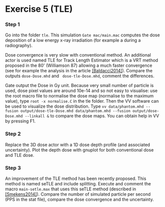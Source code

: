 # Exercise 5 (TLE)


### Step 1

Go into the folder ```tle```. This simulation ```Gate mac/main.mac``` computes the dose deposition of a low energy x-ray irradiation (for example a during a radiography).

Dose convergence is very slow with conventional method. An additional actor is used named TLE for Track Length Estimator which is a VRT method proposed in the 80' (Williamson 87) allowing a much faster convergence (see for example the analysis in the article [[Baldacci2014]](https://www.creatis.insa-lyon.fr/site7/en/publications/BALD-15)). Compare the outputs ```dose-Dose.mhd``` and ``` dose-tle-Dose.mhd```, comment the differences. 

Gate output the Dose in Gy unit. Because very small number of particle is used, dose pixel values are around 10e-14 and so not easy to visualise: use the root macro file to normalise the dose map (normalise to the maximum value), type ```root -x normalise.C``` in the tle folder. Then the VV software can be used to visualize the dose distribution. Type ```vv data/phantom.mhd --fusion output/dose-tle-Dose.mhd data/phantom.mhd --fusion output/dose-Dose.mhd --linkall &``` to compare the dose maps. You can obtain help in VV by pressing F1.

### Step 2

Replace the 3D dose actor with a 1D dose depth profile (and associated uncertainty). Plot the depth dose with gnuplot for both conventional dose and TLE dose.

### Step 3

An improvement of the TLE method has been recently proposed. This method is named seTLE and include splitting. Execute and comment the macro ```main-setle.max``` that uses this seTLE method (described in [[Smekens2014]](https://www.creatis.insa-lyon.fr/site7/en/publications/SMEK-14)). Compare the number of simulated particle per second (PPS in the stat file), compare the dose convergence and the uncertainty.
